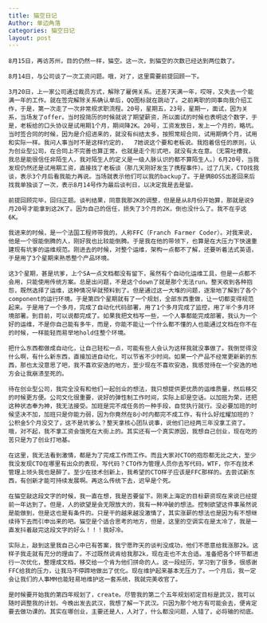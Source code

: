 ```yaml
---
title: 猫空日记
Author: 单边角落
categories: 猫空日记
layout: post
---
```

	8月15日，再访苏州，目的仍然一样，猫空。这一次，到猫空的次数已经达到两位数了。

	8月14日，与公司谈了一次工资问题。哦，对了，这里需要前提回顾一下。

	3月20日，上一家公司通过裁员方式，解除了雇佣关系。还差7天满一年，哎呀，又失去一个能满一年的工作。就在签完解除关系确认单后，QQ图标就在跳动了。之前离职的同事向我介绍工作，于是，第一次走了一次非常规求职流程。20号，星期五，23号，星期一，面试，因为关系，当场发了offer。当时投简历的时候就说了期望薪资，所以面试的时候也表明这个数字，于是，老板给的口头协议是试用期1个月，期间降2K。20号，工资发放日，发上一个月的，略坑。当时签合同的时候，因为是介绍进来的，就没有纠结太多，按照常规合同，试用期俩个月，试用和实际一样。我问人事当时不是这样约定的，  7她说这个要和老板说。我抱着信任的原则，认为创业型公司，在合同上不完善也算正常，也就是走个形式吧，就没有太在意。（无需吐槽我，我总是能很信任非陌生人，我对陌生人的定义是一级人脉认识的都不算陌生人。）6月20号，当我发现仍然还是试用期工资，直接找了老板谈（那几天刚好发生了携程事件）。过了几天，CTO找我谈，表示3个月后看我能力再说。当场就表示他们可以我的backup了。于是俩BOSS出差回来后找我单独谈了一次，表示8月14号作为最后谈判日，以决定我是去是留。

	前提回顾完毕，回归正题。谈判结果，同意我那2K的调整，但是是从8月份开始算，那就是说9月20号才能拿到这2K了。因为自己的信任，损失了3个月的2K，倒也没什么了。我不在乎这6K。

	我进来的时候，是一个法国工程师带我的，人称FFC（Franch Farmer Coder）。对我来说，他是一个很能倒腾的人，刚好我也比较能倒腾。于是我在他的带领下，也算是在大压力下快速重建现有坑爹的运维规范。刚进去的时候，对整个运维，架构一点都不了解，还要听着法式英语，于是用了3个星期来熟悉整个产品环境。

	这3个星期，甚是坑爹，上个SA一点文档都没有留下，虽然有个自动化运维工具，但是一点都不会用，只能使用传统方案。总是出问题，不是这个down了就是那个无法run。整天收到各种抱怨，既然选择了运维，这种情况早就预料到了。但是通过这一大堆的问题，逐渐地了解到了各个component的运行环境。于是第四个星期就有了一个规划，全部东西重做，让一切都变得规范起来。于是用了一个多月，完成了自动化代码部署，用了1个多月完成了监控，用了半个多月环境部署。到目前，可以说都完成了。如果我把文档写一些，一个人事都能完成部署，我认为一个好的运维，不是你自己能有多牛，而是，你能不能让一个什么都不懂的人也能通过文档在你不在的时候，一样能轻而易举地hold住整个环境。

	把什么东西都做成自动化，让自己轻松一点，可能有些人会认为这样我就没事做了。我倒觉得没什么啊，有什么新东西，直接加进自动化，可以节省不少时间。如果一个产品不经常更新新的东西，那也太没意思了吧，我不喜欢安逸的地方，至少现在不喜欢安逸，我感觉待在一个安逸的地方会让我崩溃至死的。

	待在创业型公司，我完全没有和他们一起创业的想法，我只想提供更优质的运维质量，然后移交的时候更方便。公司文化很重要，说好的弹性制工作时间，实际上却是空话。以加班为荣，还把这种状态奉为神，我无法接受。加班是完不成任务的一种手段，自觉执行就行。没必要加班的时候坚决不加，加班只是你能力弱，因为你竟然在8小时内都完不成工作，有什么好炫耀加班的？公积金5个月没交了，这不是坑爹么？整天拿核心团队说事，说他们已经两三年没拿工资了。哦，对不起，我不拿工资会饿死在大街上的。其实还有一个真实原因，我想自己创业，现在吃的苦只是为了创业打地基。

	在这里，我无法看到激情，都是为了完成工作而工作。而且大家对CTO的抱怨都无比之大，至少我没发现CTO在哪里有出众的表现，写代码？CTO作为管理人员你去写代码，WTF，你不在技术管理上领头我也是醉了。至少在技术创新上，我希望的CTO样子应该是FFC那样的。去尝试新东西，有创新才能可持续发展啊。再这么传统下去，迟早是个死。

	在猫空敲这段文字的时候，我一直在想，我是否要留下。刚来上海定的目标薪资现在来说已经提前一年达到了。但是，人的欲望是会无限放大的，我有一种冲破的想法。控制欲望这件事虽然说是能做到，但是这也是有条件的。只是干的越来越没激情了，其实涨薪的想法也是因为有不想继续待下去而引申出来的吧。猫空是个适合思考的地方，但是，这里的空调实在是太冷了，我是一直发抖着敲完这段文字的好么！！！我好冷。

	实际上，敲到这里我自己心中已有答案，我宁愿昨天的谈判没成功，他们不愿意给我涨那2k。这样子我走就有充分的理由了。不过既然说肯给我那2k，现在走也不太合适。准备把各个环节都进行一次优化，整理成文档，移交给一个肯为他们拼命的人。这一段经历，学习到了很多，很感谢FFC给我的压力，让我马不停蹄地做出了优化。现在维护起来基本无压力了。一个月后，我一定会让我们的人事MM也能轻易地维护这一套系统，我就完美收官了。

	是时候要开始我的第四年规划了，create。尽管我的第二个五年规划初定目标是武汉，我可以随时调整我的计划。今晚出发去武汉，我想了解一下武汉。只因为那个地方有可能会去，便肯定要去做功课的。其实在哪创业，主要还是人，人对了，什么都没问题，人错了，必将输的彻底。
